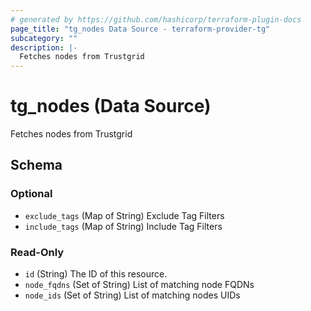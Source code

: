 ```yaml
---
# generated by https://github.com/hashicorp/terraform-plugin-docs
page_title: "tg_nodes Data Source - terraform-provider-tg"
subcategory: ""
description: |-
  Fetches nodes from Trustgrid
---
```


# tg_nodes (Data Source)

Fetches nodes from Trustgrid



<!-- schema generated by tfplugindocs -->
## Schema

### Optional

- `exclude_tags` (Map of String) Exclude Tag Filters
- `include_tags` (Map of String) Include Tag Filters

### Read-Only

- `id` (String) The ID of this resource.
- `node_fqdns` (Set of String) List of matching node FQDNs
- `node_ids` (Set of String) List of matching nodes UIDs
